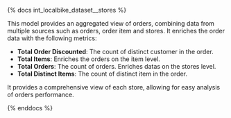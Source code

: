 {% docs int_localbike_dataset__stores %}

This model provides an aggregated view of orders, combining data from multiple sources such as orders, order item and stores. It enriches the order data with the following metrics:
- **Total Order Discounted**: The count of distinct customer in the order.
- **Total Items**: Enriches the orders on the item level.  
- **Total Orders**: The count of orders. Enriches datas on the stores level.
- **Total Distinct Items**: The count of distinct item in the order.

It provides a comprehensive view of each store, allowing for easy analysis of orders performance.

{% enddocs %}
